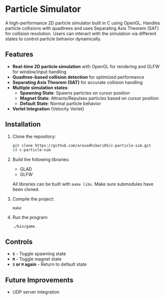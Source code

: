 # Particle Simulator

A high-performance 2D particle simulator built in C using OpenGL. Handles particle collisions with quadtrees and uses Separating Axis Theorem (SAT) for collision resolution. Users can interact with the simulation via different states to control particle behavior dynamically.

## Features
- **Real-time 2D particle simulation** with OpenGL for rendering and GLFW for window/input handling
- **Quadtree-based collision detection** for optimized performance
- **Separating Axis Theorem (SAT)** for accurate collision handling
- **Multiple simulation states**:
  - **Spawning State**: Spawns particles on cursor position
  - **Magnet State**: Attracts/Repulses particles based on cursor position
  - **Default State**: Normal particle behavior
- **Verlet Integration** (Velocity Verlet)

## Installation
1. Clone the repository:
   ```sh
   git clone https://github.com/aravadhikari05/c-particle-sim.git
   cd c-particle-sim
   ```
2. Build the following libraries:
   - GLAD
   - GLFW
   
    All libraries can be built with ```make libs```. Make sure submodules have been cloned.
3. Compile the project:

   `make`
4. Run the program:

   `./bin/game`

## Controls
- **`S`** - Toggle spawning state
- **`M`** - Toggle magnet state
- **`S` or `M` again** - Return to default state

## Future Improvements
- UDP server integration


